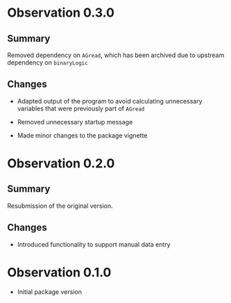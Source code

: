 # Observation 0.3.0  

## Summary

Removed dependency on `AGread`, which has been archived due to
upstream dependency on `binaryLogic`

## Changes

* Adapted output of the program to avoid calculating unnecessary
  variables that were previously part of `AGread`
  
* Removed unnecessary startup message

* Made minor changes to the package vignette



# Observation 0.2.0  

## Summary  

Resubmission of the original version.

## Changes  

* Introduced functionality to support manual data entry  


# Observation 0.1.0  

* Initial package version

